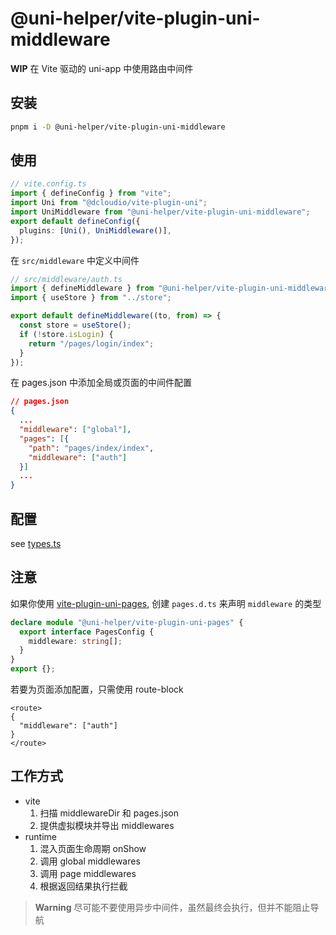 # @uni-helper/vite-plugin-uni-middleware

**WIP** 在 Vite 驱动的 uni-app 中使用路由中间件

## 安装

```bash
pnpm i -D @uni-helper/vite-plugin-uni-middleware
```

## 使用

```ts
// vite.config.ts
import { defineConfig } from "vite";
import Uni from "@dcloudio/vite-plugin-uni";
import UniMiddleware from "@uni-helper/vite-plugin-uni-middleware";
export default defineConfig({
  plugins: [Uni(), UniMiddleware()],
});
```

在 `src/middleware` 中定义中间件

```ts
// src/middleware/auth.ts
import { defineMiddleware } from "@uni-helper/vite-plugin-uni-middleware/runtime";
import { useStore } from "../store";

export default defineMiddleware((to, from) => {
  const store = useStore();
  if (!store.isLogin) {
    return "/pages/login/index";
  }
});
```

在 pages.json 中添加全局或页面的中间件配置

```json
// pages.json
{
  ...
  "middleware": ["global"],
  "pages": [{
    "path": "pages/index/index",
    "middleware": ["auth"]
  }]
  ...
}
```

## 配置

see [types.ts](./src/types.ts)

## 注意

如果你使用 [vite-plugin-uni-pages](https://github.com/uni-helper/vite-plugin-uni-pages), 创建 `pages.d.ts` 来声明 `middleware` 的类型

```ts
declare module "@uni-helper/vite-plugin-uni-pages" {
  export interface PagesConfig {
    middleware: string[];
  }
}
export {};
```

若要为页面添加配置，只需使用 route-block

```vue
<route>
{
  "middleware": ["auth"]
}
</route>
```

## 工作方式

- vite
  1. 扫描 middlewareDir 和 pages.json
  2. 提供虚拟模块并导出 middlewares
- runtime
  1. 混入页面生命周期 onShow
  2. 调用 global middlewares
  3. 调用 page middlewares
  4. 根据返回结果执行拦截

> **Warning**
> 尽可能不要使用异步中间件，虽然最终会执行，但并不能阻止导航
